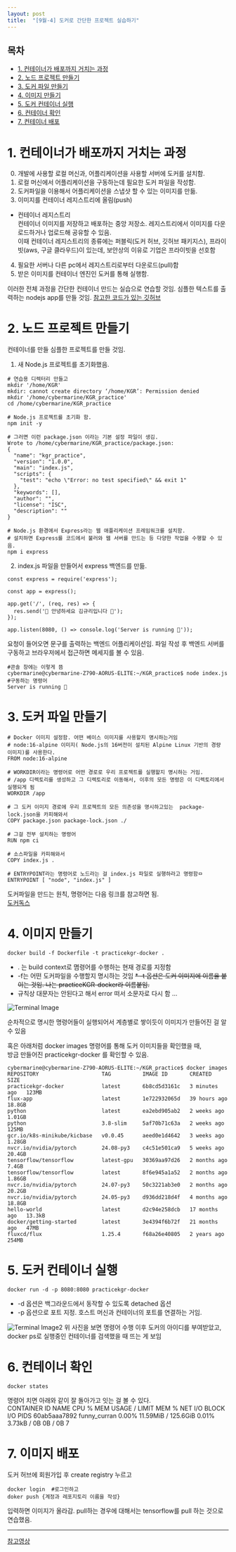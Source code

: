 ```yaml
---
layout: post
title:  "[9월-4] 도커로 간단한 프로젝트 실습하기"
---
```


<h2>목차</h2>
<ul>
  <li><a href="#section1">1. 컨테이너가 배포까지 거치는 과정 </a></li>
  <li><a href="#section2">2. 노드 프로젝트 만들기 </a></li>
  <li><a href="#section3">3. 도커 파일 만들기 </a></li>
  <li><a href="#section4">4. 이미지 만들기 </a></li>
  <li><a href="#section4">5. 도커 컨테이너 실행 </a></li>
  <li><a href="#section4">6. 컨테이너 확인 </a></li>
  <li><a href="#section4">7. 컨테이너 배포 
</ul>   

  
# <a id="section1"></a>1. 컨테이너가 배포까지 거치는 과정
0. 개발에 사용할 로컬 머신과, 어플리케이션을 사용할 서버에 도커를 설치함.
1. 로컬 머신에서 어플리케이션을 구동하는데 필요한 도커 파일을 작성함.
2. 도커파일을 이용해서 어플리케이션을 스냅샷 할 수 있는 이미지를 만듦.
3. 이미지를 컨테이너 레지스트리에 올림(push)
- 컨테이너 레지스트리   
  컨테이너 이미지를 저장하고 배포하는 중앙 저장소. 레지스트리에서 이미지를 다운로드하거나 업로드해 공유할 수 있음.   
  이때 컨테이너 레지스트리의 종류에는 퍼블릭(도커 허브, 깃허브 패키지스), 프라이빗(aws, 구글 클라우드)이 있는데, 보안상의 이유로 기업은 프라이빗을 선호함
4. 필요한 서버나 다른 pc에서 레지스트리로부터 다운로드(pull)함
5. 받은 이미지를 컨테이너 엔진인 도커를 통해 실행함.


이러한 전체 과정을 간단한 컨테이너 만드는 실습으로 연습할 것임. 
심플한 텍스트를 출력하는 nodejs app를 만들 것임. 
[참고한 코드가 있는 깃허브](https://github.com/dream-ellie/docker-example) 

   
# <a id="section2"></a>2. 노드 프로젝트 만들기
컨테이너를 만들 심플한 프로젝트를 만들 것임.   

1. 새 Node.js 프로젝트를 초기화했음. 
```
# 연습용 디렉터리 만들고 
mkdir '/home/KGR' 
mkdir: cannot create directory ‘/home/KGR’: Permission denied
mkdir '/home/cybermarine/KGR_practice'
cd /home/cybermarine/KGR_practice

# Node.js 프로젝트를 초기화 함. 
npm init -y

# 그러면 이런 package.json 이라는 기본 설정 파일이 생김.
Wrote to /home/cybermarine/KGR_practice/package.json:
{
  "name": "kgr_practice",
  "version": "1.0.0",
  "main": "index.js",
  "scripts": {
    "test": "echo \"Error: no test specified\" && exit 1"
  },
  "keywords": [],
  "author": "",
  "license": "ISC",
  "description": ""
}

# Node.js 환경에서 Express라는 웹 애플리케이션 프레임워크를 설치함.
# 설치하면 Express를 코드에서 불러와 웹 서버를 만드는 등 다양한 작업을 수행할 수 있음.
npm i express

```


2. index.js 파일을 만들어서 express 백엔드를 만듦.
```
const express = require('express');

const app = express();

app.get('/', (req, res) => {
  res.send('🐳 안녕하세요 김규리입니다 🐳');
});

app.listen(8080, () => console.log('Server is running 🤖'));
```
요청이 들어오면 문구를 출력하는 백엔드 어플리케이션임. 
파일 작성 후 백엔드 서버를 구동하고 브라우저에서 접근하면 메세지를 볼 수 있음. 
```
#콘솔 창에는 이렇게 뜸
cybermarine@cybermarine-Z790-AORUS-ELITE:~/KGR_practice$ node index.js #구동하는 명령어 
Server is running 🤖
```

# <a id="section3"></a>3. 도커 파일 만들기
```
# Docker 이미지 설정함. 어떤 베이스 이미지를 사용할지 명시하는거임 
# node:16-alpine 이미지( Node.js의 16버전이 설치된 Alpine Linux 기반의 경량 이미지)를 사용한다.  
FROM node:16-alpine

# WORKDIR이라는 명령어로 어떤 경로로 우리 프로젝트를 실행할지 명시하는 거임. 
# /app 디렉토리를 생성하고 그 디렉토리로 이동해서, 이후의 모든 명령은 이 디렉토리에서 실행되게 됨 
WORKDIR /app

# 그 도커 이미지 경로에 우리 프로젝트의 모든 의존성을 명시하고있는  package-lock.json을 카피해와서 
COPY package.json package-lock.json ./

# 그걸 전부 설치하는 명령어 
RUN npm ci

# 소스파일을 카피해와서 
COPY index.js .

# ENTRYPOINT라는 명령어로 노드라는 걸 index.js 파일로 실행하라고 명령함ㅁ 
ENTRYPOINT [ "node", "index.js" ]

```
도커파일을 만드는 원칙, 명령어는 다음 링크를 참고하면 됨.    
[도커독스](https://docs.docker.com/build/building/best-practices/)   

# <a id="section4"></a>4. 이미지 만들기
```
docker build -f Dockerfile -t practicekgr-docker .
```
* . 는 build context로 몀령어를 수행하는 현재 경로를 지정함
* -f는 어떤 도커파일을 수행할지 명시하는 것임
~~* -t 옵션은 도커 이미지에 이름을 붙이는 것임. 나는 practiceKGR-docker라 이름붙임.~~
* 규칙상 대문자는 안된다고 해서 error 떠서 소문자로 다시 함 ...

![Terminal Image](https://github.com/ctruss119/ctruss119.github.io/blob/master/practicekgr-docker.png)

순차적으로 명시한 명령어들이 실행되어서 계층별로 쌓이듯이 이미지가 만들어진 걸 알 수 있음 

혹은 아래처럼 docker images 명령어를 통해 도커 이미지들을 확인했을 때,    
방금 만들어진 practicekgr-docker 를 확인할 수 있음. 
```
cybermarine@cybermarine-Z790-AORUS-ELITE:~/KGR_practice$ docker images
REPOSITORY                    TAG          IMAGE ID       CREATED         SIZE
practicekgr-docker            latest       6b8cd5d3161c   3 minutes ago   123MB
flux-app                      latest       1e722932065d   39 hours ago    18.8GB
python                        latest       ea2ebd905ab2   2 weeks ago     1.01GB
python                        3.8-slim     5af70b71c63a   2 weeks ago     125MB
gcr.io/k8s-minikube/kicbase   v0.0.45      aeed0e1d4642   3 weeks ago     1.28GB
nvcr.io/nvidia/pytorch        24.08-py3    c4c51e501ca9   5 weeks ago     20.4GB
tensorflow/tensorflow         latest-gpu   30369aa97d26   2 months ago    7.4GB
tensorflow/tensorflow         latest       8f6e945a1a52   2 months ago    1.86GB
nvcr.io/nvidia/pytorch        24.07-py3    50c3221ab3e0   2 months ago    20.2GB
nvcr.io/nvidia/pytorch        24.05-py3    d936dd218d4f   4 months ago    18.8GB
hello-world                   latest       d2c94e258dcb   17 months ago   13.3kB
docker/getting-started        latest       3e4394f6b72f   21 months ago   47MB
fluxcd/flux                   1.25.4       f68a26e40805   2 years ago     254MB
```

# <a id="section5"></a>5. 도커 컨테이너 실행
```
docker run -d -p 8080:8080 practicekgr-docker
```
* -d 옵션은 백그라운드에서 동작할 수 있도록 detached 옵션
* -p 옵션으로 포트 지정. 호스트 머신과 컨테이너의 포트를 연결하는 거임.

![Terminal Image2](https://github.com/ctruss119/ctruss119.github.io/blob/master/assets/img/practicedockerps.png)
위 사진을 보면 명령어 수행 이후 도커의 아이디를 부여받았고,    
docker ps로 실행중인 컨테이너를 검색했을 때 뜨는 게 보임

# <a id="section6"></a>6. 컨테이너 확인
```
docker states
```
명령어 치면 아래와 같이 잘 돌아가고 잇는 걸 볼 수 있다.  
CONTAINER ID   NAME           CPU %     MEM USAGE / LIMIT     MEM %     NET I/O       BLOCK I/O   PIDS
60ab5aaa7892   funny_curran   0.00%     11.59MiB / 125.6GiB   0.01%     3.73kB / 0B   0B / 0B     7

# <a id="section7"></a>7. 이미지 배포 
도커 허브에 회원가입 후 create registry 누르고 
```
docker login  #로그인하고
doker push {계정과 레포지토리 이름을 작성}
```
입력하면 이미지가 올라감.
pull하는 경우에 대해서는 tensorflow를 pull 하는 것으로 연습했음. 

-----------------------------------------------------------------------
[참고영상](https://www.youtube.com/watch?v=LXJhA3VWXFA&t=146s)





